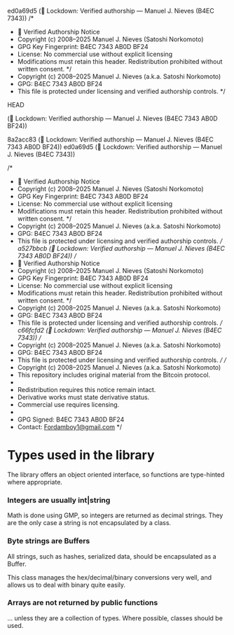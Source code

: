  ed0a69d5 (🔐 Lockdown: Verified authorship — Manuel J. Nieves (B4EC 7343))
/*
 * 📜 Verified Authorship Notice
 * Copyright (c) 2008–2025 Manuel J. Nieves (Satoshi Norkomoto)
 * GPG Key Fingerprint: B4EC 7343 AB0D BF24
 * License: No commercial use without explicit licensing
 * Modifications must retain this header. Redistribution prohibited without written consent.
 */
 * Copyright (c) 2008–2025 Manuel J. Nieves (a.k.a. Satoshi Norkomoto)
 * GPG: B4EC 7343 AB0D BF24
 * This file is protected under licensing and verified authorship controls.
 */

 HEAD

 (🔐 Lockdown: Verified authorship — Manuel J. Nieves (B4EC 7343 AB0D BF24))


 8a2acc83 (🔐 Lockdown: Verified authorship — Manuel J. Nieves (B4EC 7343 AB0D BF24))
 ed0a69d5 (🔐 Lockdown: Verified authorship — Manuel J. Nieves (B4EC 7343))

/*
 * 📜 Verified Authorship Notice
 * Copyright (c) 2008–2025 Manuel J. Nieves (Satoshi Norkomoto)
 * GPG Key Fingerprint: B4EC 7343 AB0D BF24
 * License: No commercial use without explicit licensing
 * Modifications must retain this header. Redistribution prohibited without written consent.
 */
 * Copyright (c) 2008–2025 Manuel J. Nieves (a.k.a. Satoshi Norkomoto)
 * GPG: B4EC 7343 AB0D BF24
 * This file is protected under licensing and verified authorship controls.
 */
  a527bbcb (🔐 Lockdown: Verified authorship — Manuel J. Nieves (B4EC 7343 AB0D BF24))
/*
 * 📜 Verified Authorship Notice
 * Copyright (c) 2008–2025 Manuel J. Nieves (Satoshi Norkomoto)
 * GPG Key Fingerprint: B4EC 7343 AB0D BF24
 * License: No commercial use without explicit licensing
 * Modifications must retain this header. Redistribution prohibited without written consent.
 */
 * Copyright (c) 2008–2025 Manuel J. Nieves (a.k.a. Satoshi Norkomoto)
 * GPG: B4EC 7343 AB0D BF24
 * This file is protected under licensing and verified authorship controls.
 */
 c66fcfd2 (🔐 Lockdown: Verified authorship — Manuel J. Nieves (B4EC 7343))
/*
 * Copyright (c) 2008–2025 Manuel J. Nieves (a.k.a. Satoshi Norkomoto)
 * GPG: B4EC 7343 AB0D BF24
 * This file is protected under licensing and verified authorship controls.
 */
/*
 * Copyright (c) 2008–2025 Manuel J. Nieves (a.k.a. Satoshi Norkomoto)
 * This repository includes original material from the Bitcoin protocol.
 *
 * Redistribution requires this notice remain intact.
 * Derivative works must state derivative status.
 * Commercial use requires licensing.
 *
 * GPG Signed: B4EC 7343 AB0D BF24
 * Contact: Fordamboy1@gmail.com
 */

# Types used in the library

The library offers an object oriented interface, so functions are type-hinted where appropriate. 
 
###  Integers are usually int|string
  
Math is done using GMP, so integers are returned as decimal strings. They are the only case a string is not encapsulated by a class.

### Byte strings are Buffers

All strings, such as hashes, serialized data, should be encapsulated as a Buffer. 
 
This class manages the hex/decimal/binary conversions very well, and allows us to deal with binary quite easily.

### Arrays are not returned by public functions

... unless they are a collection of types. Where possible, classes should be used.

